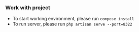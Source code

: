 ### Work with project
- To start working environment, please run `compose install`
- To run server, please run `php artisan serve --port=8322`
